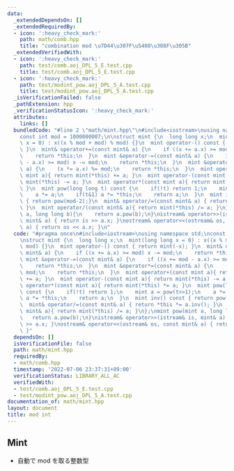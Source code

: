 ```yaml
---
data:
  _extendedDependsOn: []
  _extendedRequiredBy:
  - icon: ':heavy_check_mark:'
    path: math/comb.hpp
    title: "combination mod \u7D44\u307F\u5408\u308F\u305B"
  _extendedVerifiedWith:
  - icon: ':heavy_check_mark:'
    path: test/comb.aoj_DPL_5_E.test.cpp
    title: test/comb.aoj_DPL_5_E.test.cpp
  - icon: ':heavy_check_mark:'
    path: test/modint_pow.aoj_DPL_5_A.test.cpp
    title: test/modint_pow.aoj_DPL_5_A.test.cpp
  _isVerificationFailed: false
  _pathExtension: hpp
  _verificationStatusIcon: ':heavy_check_mark:'
  attributes:
    links: []
  bundledCode: "#line 2 \"math/mint.hpp\"\n#include<iostream>\nusing namespace std;\n\
    const int mod = 1000000007;\n\nstruct mint {\n  long long x;\n  mint(long long\
    \ x = 0) : x((x % mod + mod) % mod) {}\n  mint operator-() const { return mint(-x);\
    \ }\n  mint& operator+=(const mint& a) {\n    if ((x += a.x) >= mod) x -= mod;\n\
    \    return *this;\n  }\n  mint &operator-=(const mint& a) {\n    if ((x += mod\
    \ - a.x) >= mod) x -= mod;\n    return *this;\n  }\n  mint &operator*=(const mint&\
    \ a) {\n    (x *= a.x) %= mod;\n    return *this;\n  }\n  mint operator+(const\
    \ mint a){ return mint(*this) += a; }\n  mint operator-(const mint a){ return\
    \ mint(*this) -= a; }\n  mint operator*(const mint a){ return mint(*this) *= a;\
    \ }\n  mint pow(long long t) const {\n    if(!t) return 1;\n    mint a = pow(t>>1);\n\
    \    a *= a;\n    if(t&1) a *= *this;\n    return a;\n  }\n  mint inv() const\
    \ { return pow(mod-2);}\n  mint& operator/=(const mint& a) { return *this *= a.inv();\
    \ }\n  mint operator/(const mint& a){ return mint(*this) /= a; }\n};\nmint pow(mint\
    \ a, long long b){\n    return a.pow(b);\n}\nistream& operator>>(istream& is,\
    \ mint& a) { return is >> a.x; }\nostream& operator<<(ostream& os, const mint&\
    \ a) { return os << a.x; }\n"
  code: "#pragma once\n#include<iostream>\nusing namespace std;\nconst int mod = 1000000007;\n\
    \nstruct mint {\n  long long x;\n  mint(long long x = 0) : x((x % mod + mod) %\
    \ mod) {}\n  mint operator-() const { return mint(-x); }\n  mint& operator+=(const\
    \ mint& a) {\n    if ((x += a.x) >= mod) x -= mod;\n    return *this;\n  }\n \
    \ mint &operator-=(const mint& a) {\n    if ((x += mod - a.x) >= mod) x -= mod;\n\
    \    return *this;\n  }\n  mint &operator*=(const mint& a) {\n    (x *= a.x) %=\
    \ mod;\n    return *this;\n  }\n  mint operator+(const mint a){ return mint(*this)\
    \ += a; }\n  mint operator-(const mint a){ return mint(*this) -= a; }\n  mint\
    \ operator*(const mint a){ return mint(*this) *= a; }\n  mint pow(long long t)\
    \ const {\n    if(!t) return 1;\n    mint a = pow(t>>1);\n    a *= a;\n    if(t&1)\
    \ a *= *this;\n    return a;\n  }\n  mint inv() const { return pow(mod-2);}\n\
    \  mint& operator/=(const mint& a) { return *this *= a.inv(); }\n  mint operator/(const\
    \ mint& a){ return mint(*this) /= a; }\n};\nmint pow(mint a, long long b){\n \
    \   return a.pow(b);\n}\nistream& operator>>(istream& is, mint& a) { return is\
    \ >> a.x; }\nostream& operator<<(ostream& os, const mint& a) { return os << a.x;\
    \ }"
  dependsOn: []
  isVerificationFile: false
  path: math/mint.hpp
  requiredBy:
  - math/comb.hpp
  timestamp: '2022-07-06 23:37:31+09:00'
  verificationStatus: LIBRARY_ALL_AC
  verifiedWith:
  - test/comb.aoj_DPL_5_E.test.cpp
  - test/modint_pow.aoj_DPL_5_A.test.cpp
documentation_of: math/mint.hpp
layout: document
title: mod int
---
```


## Mint

- 自動で mod を取る整数型
